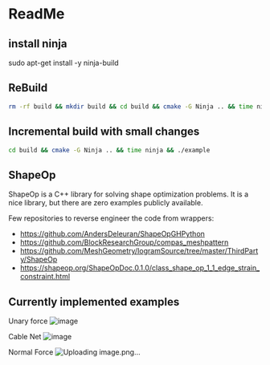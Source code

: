 # ReadMe

## install ninja

sudo apt-get install -y ninja-build


## ReBuild

```bash
rm -rf build && mkdir build && cd build && cmake -G Ninja .. && time ninja
```

## Incremental build with small changes

```bash
cd build && cmake -G Ninja .. && time ninja && ./example
```


## ShapeOp

ShapeOp is a C++ library for solving shape optimization problems.
It is a nice library, but there are zero examples publicly available.

Few repositories to reverse engineer the code from wrappers:

- https://github.com/AndersDeleuran/ShapeOpGHPython
- https://github.com/BlockResearchGroup/compas_meshpattern
- https://github.com/MeshGeometry/IogramSource/tree/master/ThirdParty/ShapeOp
- https://shapeop.org/ShapeOpDoc.0.1.0/class_shape_op_1_1_edge_strain_constraint.html

## Currently implemented examples
Unary force
![image](https://github.com/user-attachments/assets/ce5a9fc8-f736-4f4a-9b2e-fabfe35f2bbc)

Cable Net
![image](https://github.com/user-attachments/assets/5d171b1d-4ff0-4450-98cf-3047fef1c1bc)

Normal Force
![Uploading image.png…]()

